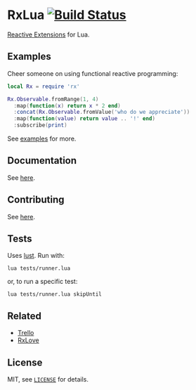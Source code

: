 RxLua [![Build Status](https://travis-ci.org/bjornbytes/RxLua.svg)](https://travis-ci.org/bjornbytes/RxLua)
===

[Reactive Extensions](http://reactivex.io) for Lua.

Examples
---

Cheer someone on using functional reactive programming:

```lua
local Rx = require 'rx'

Rx.Observable.fromRange(1, 4)
  :map(function(x) return x * 2 end)
  :concat(Rx.Observable.fromValue('who do we appreciate'))
  :map(function(value) return value .. '!' end)
  :subscribe(print)
```

See [examples](examples) for more.

Documentation
---

See [here](doc).

Contributing
---

See [here](doc/CONTRIBUTING.md).

Tests
---

Uses [lust](https://github.com/bjornbytes/lust). Run with:

```
lua tests/runner.lua
```

or, to run a specific test:

```
lua tests/runner.lua skipUntil
```

Related
---

- [Trello](https://trello.com/b/Q9dJicKK)
- [RxLove](https://github.com/bjornbytes/RxLove)

License
---

MIT, see [`LICENSE`](LICENSE) for details.

